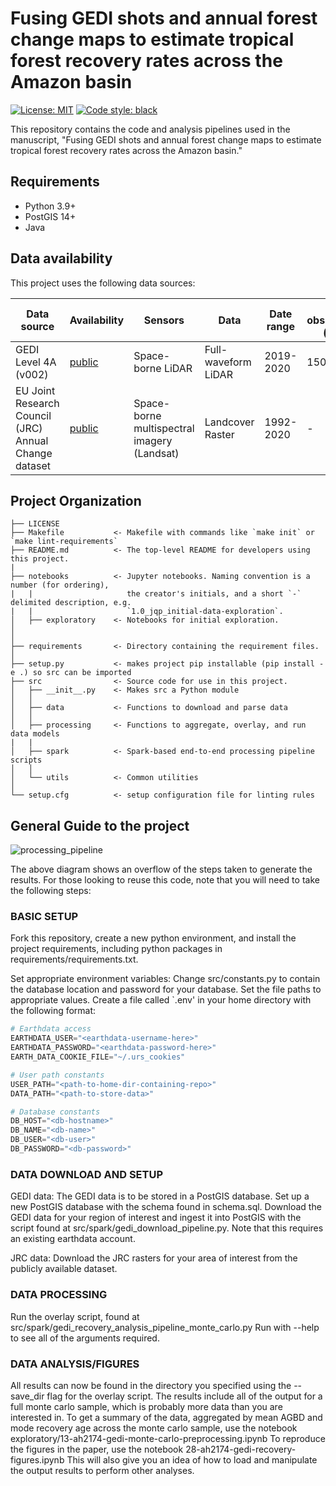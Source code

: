 # Fusing GEDI shots and annual forest change maps to estimate tropical forest recovery rates across the Amazon basin

 [![License: MIT](https://img.shields.io/badge/License-MIT-blue.svg)](https://opensource.org/licenses/MIT)
 <a href="https://github.com/psf/black"><img alt="Code style: black" src="https://img.shields.io/badge/code%20style-black-000000.svg"></a>

This repository contains the code and analysis pipelines used in the manuscript, "Fusing GEDI shots and annual forest change maps to estimate tropical forest recovery rates across the Amazon basin."

## Requirements
- Python 3.9+
- PostGIS 14+
- Java

## Data availability
This project uses the following data sources:

| Data source                                           | Availability                                                                  | Sensors                                     | Data                | Date range      | No. observations (used) | Area covered |
|-------------------------------------------------------|-------------------------------------------------------------------------------|---------------------------------------------|---------------------|-----------------|-------------------------|--------------|
| GEDI Level 4A (v002)                                  | [public](https://lpdaac.usgs.gov/products/gedi02_av002/)                      | Space-borne LiDAR                           | Full-waveform LiDAR | 2019-2020       | 150 Mio.                | 7.4 Mio. ha  |
| EU Joint Research Council (JRC) Annual Change dataset | [public](https://forobs.jrc.ec.europa.eu/TMF/download/)                       | Space-borne multispectral imagery (Landsat) | Landcover Raster    | 1992-2020       | -                       |              |

## Project Organization
```
├── LICENSE
├── Makefile           <- Makefile with commands like `make init` or `make lint-requirements`
├── README.md          <- The top-level README for developers using this project.
|
├── notebooks          <- Jupyter notebooks. Naming convention is a number (for ordering),
|   |                     the creator's initials, and a short `-` delimited description, e.g.
|   |                     `1.0_jqp_initial-data-exploration`.
│   ├── exploratory    <- Notebooks for initial exploration.
│
│
├── requirements       <- Directory containing the requirement files.
│
├── setup.py           <- makes project pip installable (pip install -e .) so src can be imported
├── src                <- Source code for use in this project.
│   ├── __init__.py    <- Makes src a Python module
│   │
│   ├── data           <- Functions to download and parse data
│   │
│   ├── processing     <- Functions to aggregate, overlay, and run data models
|   |
│   ├── spark          <- Spark-based end-to-end processing pipeline scripts
│   │
│   └── utils          <- Common utilities
│
└── setup.cfg          <- setup configuration file for linting rules
```

## General Guide to the project

![processing_pipeline](https://user-images.githubusercontent.com/16145172/220399119-55a1734f-9dfe-4a4a-b452-93ca54969b21.jpg)

The above diagram shows an overflow of the steps taken to generate the results. For those looking to reuse this code, note that you will need to take the following steps:

### BASIC SETUP
Fork this repository, create a new python environment, and install the project requirements, including python packages in requirements/requirements.txt.

Set appropriate environment variables:
Change src/constants.py to contain the database location and password for your database. Set the file paths to appropriate values.
Create a file called `.env' in your home directory with the following format:

```python
# Earthdata access
EARTHDATA_USER="<earthdata-username-here>"
EARTHDATA_PASSWORD="<earthdata-password-here>"
EARTH_DATA_COOKIE_FILE="~/.urs_cookies"

# User path constants
USER_PATH="<path-to-home-dir-containing-repo>"
DATA_PATH="<path-to-store-data>"

# Database constants
DB_HOST="<db-hostname>"
DB_NAME="<db-name>"
DB_USER="<db-user>"
DB_PASSWORD="<db-password>"
```

### DATA DOWNLOAD AND SETUP
GEDI data: The GEDI data is to be stored in a PostGIS database. Set up a new PostGIS database with the schema found in schema.sql.
Download the GEDI data for your region of interest and ingest it into PostGIS with the script found at src/spark/gedi_download_pipeline.py.
Note that this requires an existing earthdata account.

JRC data: Download the JRC rasters for your area of interest from the publicly available dataset.

### DATA PROCESSING
Run the overlay script, found at src/spark/gedi_recovery_analysis_pipeline_monte_carlo.py
Run with --help to see all of the arguments required.

### DATA ANALYSIS/FIGURES
All results can now be found in the directory you specified using the --save_dir flag for the overlay script.
The results include all of the output for a full monte carlo sample, which is probably more data than you are interested in. To get a summary of the data, aggregated by mean AGBD and mode recovery age across the monte carlo sample, use the notebook exploratory/13-ah2174-gedi-monte-carlo-preprocessing.ipynb
To reproduce the figures in the paper, use the notebook 28-ah2174-gedi-recovery-figures.ipynb
This will also give you an idea of how to load and manipulate the output results to perform other analyses.

